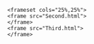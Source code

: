 <!DOCTYPE html>
<html lang="en">
<head>
    <meta charset="UTF-8">
    <meta http-equiv="X-UA-Compatible" content="IE=edge">
    <meta name="viewport" content="width=device-width, initial-scale=1.0">
    <title>final set</title>
</head>

  <frameset rows="50%,50%">
      <frame src="first.html">
      </frame>

      <frameset cols="25%,25%">
      <frame src="Second.html">
      </frame>
      <frame src="Third.html">
      </frame>

  </frameset>
</frameset>            
    
                


</html>
